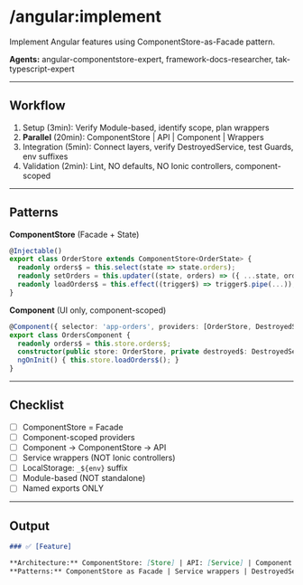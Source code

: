 # /angular:implement

Implement Angular features using ComponentStore-as-Facade pattern.

**Agents:** angular-componentstore-expert, framework-docs-researcher, tak-typescript-expert

---

## Workflow

1. Setup (3min): Verify Module-based, identify scope, plan wrappers
2. **Parallel** (20min): ComponentStore | API | Component | Wrappers
3. Integration (5min): Connect layers, verify DestroyedService, test Guards, env suffixes
4. Validation (2min): Lint, NO defaults, NO Ionic controllers, component-scoped

---

## Patterns

**ComponentStore** (Facade + State)
```typescript
@Injectable()
export class OrderStore extends ComponentStore<OrderState> {
  readonly orders$ = this.select(state => state.orders);
  readonly setOrders = this.updater((state, orders) => ({ ...state, orders }));
  readonly loadOrders$ = this.effect((trigger$) => trigger$.pipe(...));
}
```

**Component** (UI only, component-scoped)
```typescript
@Component({ selector: 'app-orders', providers: [OrderStore, DestroyedService] })
export class OrdersComponent {
  readonly orders$ = this.store.orders$;
  constructor(public store: OrderStore, private destroyed$: DestroyedService) {}
  ngOnInit() { this.store.loadOrders$(); }
}
```

---

## Checklist

- [ ] ComponentStore = Facade
- [ ] Component-scoped providers
- [ ] Component → ComponentStore → API
- [ ] Service wrappers (NOT Ionic controllers)
- [ ] LocalStorage: `_${env}` suffix
- [ ] Module-based (NOT standalone)
- [ ] Named exports ONLY

---

## Output

```markdown
### ✅ [Feature]

**Architecture:** ComponentStore: [Store] | API: [Service] | Component: [Component]
**Patterns:** ComponentStore as Facade | Service wrappers | DestroyedService | Env suffixes
```
